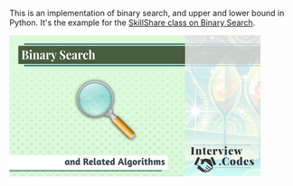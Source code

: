 This is an implementation of binary search, and upper and lower bound in Python. It's the example for the 
[SkillShare class on Binary Search](https://www.skillshare.com/classes/Binary-Search-and-Related-Algorithms/526921031/projects).

<a href='https://www.skillshare.com/classes/Binary-Search-and-Related-Algorithms/526921031'>![](cover_image.png)</a>

